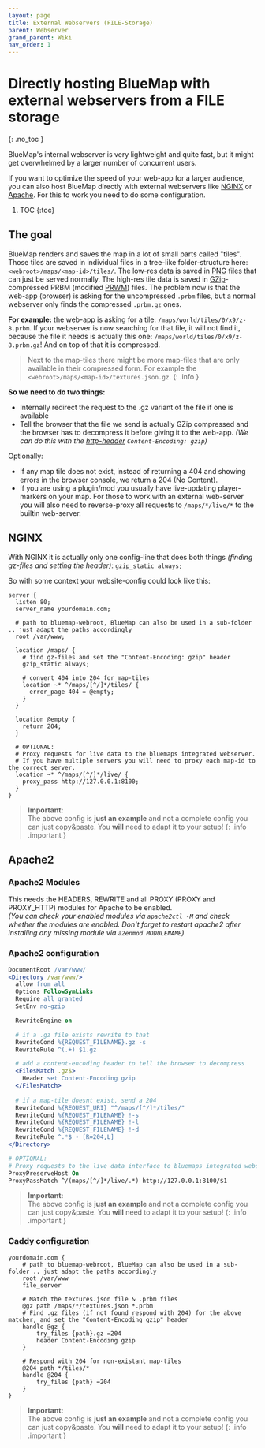 ```yaml
---
layout: page
title: External Webservers (FILE-Storage)
parent: Webserver
grand_parent: Wiki
nav_order: 1
---
```


# Directly hosting BlueMap with external webservers from a FILE storage
{: .no_toc }

BlueMap's internal webserver is very lightweight and quite fast, but it might get overwhelmed by a larger number of
concurrent users.

If you want to optimize the speed of your web-app for a larger audience, you can also host BlueMap directly with 
external webservers like [NGINX](https://www.nginx.com/) or [Apache](https://httpd.apache.org/). 
For this to work you need to do some configuration.

1. TOC 
{:toc}

## The goal
BlueMap renders and saves the map in a lot of small parts called "tiles". Those tiles are saved in individual files 
in a tree-like folder-structure here: `<webroot>/maps/<map-id>/tiles/`. The low-res data is saved in
[PNG](https://en.wikipedia.org/wiki/PNG) files that can just be served normally. The high-res tile data is saved in 
[GZip](https://en.wikipedia.org/wiki/Gzip)-compressed PRBM (modified [PRWM](https://github.com/kchapelier/PRWM)) files. The problem now is
that the web-app (browser) is asking for the uncompressed `.prbm` files, but a normal webserver only finds the
compressed `.prbm.gz` ones.

**For example:** the web-app is asking for a tile: `/maps/world/tiles/0/x9/z-8.prbm`. If your webserver is now searching 
for that file, it will not find it, because the file it needs is actually this one: `/maps/world/tiles/0/x9/z-8.prbm.gz`!
And on top of that it is compressed.

> Next to the map-tiles there might be more map-files that are only available in their compressed form.
> For example the `<webroot>/maps/<map-id>/textures.json.gz`.
{: .info }

**So we need to do two things:**
- Internally redirect the request to the .gz variant of the file if one is available
- Tell the browser that the file we send is actually GZip compressed and the browser has to decompress it before giving
  it to the web-app. *(We can do this with the [http-header](https://developer.mozilla.org/en-US/docs/Web/HTTP/Headers)
  `Content-Encoding: gzip`)*

Optionally:
- If any map tile does not exist, instead of returning a 404 and showing errors in the browser console, we
  return a 204 (No Content).
- If you are using a plugin/mod you usually have live-updating player-markers on your map. For those to work with an 
  external web-server you will also need to reverse-proxy all requests to `/maps/*/live/*` to the builtin web-server.

## NGINX
With NGINX it is actually only one config-line that does both things *(finding gz-files and setting the header)*:
`gzip_static always;`

So with some context your website-config could look like this:
```nginx
server {
  listen 80;
  server_name yourdomain.com;
  
  # path to bluemap-webroot, BlueMap can also be used in a sub-folder .. just adapt the paths accordingly
  root /var/www;
  
  location /maps/ {
    # find gz-files and set the "Content-Encoding: gzip" header
    gzip_static always;

    # convert 404 into 204 for map-tiles
    location ~* ^/maps/[^/]*/tiles/ {
      error_page 404 = @empty;
    }
  }
  
  location @empty {
    return 204;
  }

  # OPTIONAL:
  # Proxy requests for live data to the bluemaps integrated webserver.
  # If you have multiple servers you will need to proxy each map-id to the correct server.
  location ~* ^/maps/[^/]*/live/ {
    proxy_pass http://127.0.0.1:8100;
  }
}
```
> **Important:**<br>
> The above config is **just an example** and not a complete config you can just copy&paste. You **will** need to adapt it to your setup!
{: .info .important }

## Apache2
### Apache2 Modules
This needs the HEADERS, REWRITE and all PROXY (PROXY and PROXY_HTTP) modules for Apache to be enabled.  
*(You can check your enabled modules via `apache2ctl -M` and check whether the modules are enabled. 
Don't forget to restart apache2 after installing any missing module via `a2enmod MODULENAME`)*

### Apache2 configuration
```apache
DocumentRoot /var/www/
<Directory /var/www/>
  allow from all
  Options FollowSymLinks
  Require all granted
  SetEnv no-gzip

  RewriteEngine on

  # if a .gz file exists rewrite to that 
  RewriteCond %{REQUEST_FILENAME}.gz -s
  RewriteRule ^(.+) $1.gz

  # add a content-encoding header to tell the browser to decompress
  <FilesMatch .gz$>
    Header set Content-Encoding gzip
  </FilesMatch>
  
  # if a map-tile doesnt exist, send a 204
  RewriteCond %{REQUEST_URI} "^/maps/[^/]*/tiles/"
  RewriteCond %{REQUEST_FILENAME} !-s
  RewriteCond %{REQUEST_FILENAME} !-l
  RewriteCond %{REQUEST_FILENAME} !-d
  RewriteRule ^.*$ - [R=204,L]
</Directory>

# OPTIONAL:
# Proxy requests to the live data interface to bluemaps integrated webserver  
ProxyPreserveHost On
ProxyPassMatch ^/(maps/[^/]*/live/.*) http://127.0.0.1:8100/$1
```
> **Important:**<br>
> The above config is **just an example** and not a complete config you can just copy&paste. You **will** need to adapt it to your setup!
{: .info .important }

### Caddy configuration
```
yourdomain.com {
	# path to bluemap-webroot, BlueMap can also be used in a sub-folder .. just adapt the paths accordingly
	root /var/www
	file_server

	# Match the textures.json file & .prbm files
	@gz path /maps/*/textures.json *.prbm
	# Find .gz files (if not found respond with 204) for the above matcher, and set the "Content-Encoding gzip" header
	handle @gz {
		try_files {path}.gz =204
		header Content-Encoding gzip
	}

	# Respond with 204 for non-existant map-tiles
	@204 path */tiles/*
	handle @204 {
		try_files {path} =204
	}
}

```
> **Important:**<br>
> The above config is **just an example** and not a complete config you can just copy&paste. You **will** need to adapt it to your setup!
{: .info .important }
